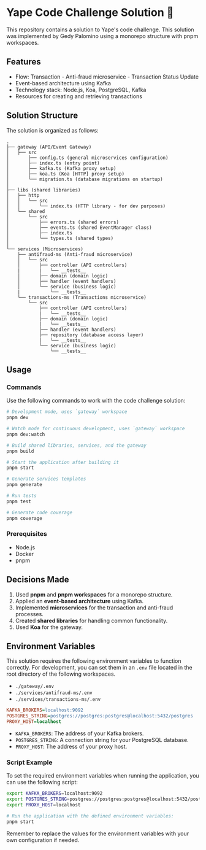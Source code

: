 # Yape Code Challenge Solution :rocket:

This repository contains a solution to Yape's code challenge. This solution was implemented by Gedy Palomino using a monorepo structure with pnpm workspaces.

## Features

- Flow: Transaction - Anti-fraud microservice - Transaction Status Update
- Event-based architecture using Kafka
- Technology stack: Node.js, Koa, PostgreSQL, Kafka
- Resources for creating and retrieving transactions


## Solution Structure

The solution is organized as follows:

```
.
├── gateway (API/Event Gateway)
│   ├── src
│       ├── config.ts (general microservices configuration)
│       ├── index.ts (entry point)
│       ├── kafka.ts (Kafka proxy setup)
│       ├── koa.ts (Koa [HTTP] proxy setup)
│       └── migration.ts (database migrations on startup)
│
├── libs (shared libraries)
│   ├── http
│   │   └── src
│   │       └── index.ts (HTTP library - for dev purposes)
│   └── shared
│       └── src
│           ├── errors.ts (shared errors)
│           ├── events.ts (shared EventManager class)
│           ├── index.ts
│           └── types.ts (shared types)
│
└── services (Microservices)
    ├── antifraud-ms (Anti-fraud microservice)
    │   └── src
    │       ├── controller (API controllers)
    |       |   └── __tests__
    │       ├── domain (domain logic)
    │       ├── handler (event handlers)
    │       └── service (business logic)
    |           └── __tests__
    └── transactions-ms (Transactions microservice)
        └── src
            ├── controller (API controllers)
            |   └── __tests__
            ├── domain (domain logic)
            |   └── __tests__
            ├── handler (event handlers)
            ├── repository (database access layer)
            |   └── __tests__
            └── service (business logic)
                └── __tests__
```

## Usage

### Commands

Use the following commands to work with the code challenge solution:

```bash
# Development mode, uses `gateway` workspace
pnpm dev

# Watch mode for continuous development, uses `gateway` workspace
pnpm dev:watch

# Build shared libraries, services, and the gateway
pnpm build

# Start the application after building it
pnpm start

# Generate services templates
pnpm generate

# Run tests
pnpm test

# Generate code coverage
pnpm coverage
```

### Prerequisites

- Node.js
- Docker
- pnpm

## Decisions Made

1. Used **pnpm** and **pnpm workspaces** for a monorepo structure.
2. Applied an **event-based architecture** using Kafka.
3. Implemented **microservices** for the transaction and anti-fraud processes.
4. Created **shared libraries** for handling common functionality.
5. Used **Koa** for the gateway.

## Environment Variables

This solution requires the following environment variables to function correctly. For development, you can set them in an `.env` file located in the root directory of the following workspaces.

- `./gateway/.env`
- `./services/antifraud-ms/.env`
- `./services/transactions-ms/.env`

```ini
KAFKA_BROKERS=localhost:9092
POSTGRES_STRING=postgres://postgres:postgres@localhost:5432/postgres
PROXY_HOST=localhost
```

- `KAFKA_BROKERS`: The address of your Kafka brokers.
- `POSTGRES_STRING`: A connection string for your PostgreSQL database.
- `PROXY_HOST`: The address of your proxy host.

### Script Example

To set the required environment variables when running the application, you can use the following script:

```bash
export KAFKA_BROKERS=localhost:9092
export POSTGRES_STRING=postgres://postgres:postgres@localhost:5432/postgres
export PROXY_HOST=localhost

# Run the application with the defined environment variables:
pnpm start
```

Remember to replace the values for the environment variables with your own configuration if needed.